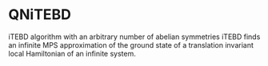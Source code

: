 # QNiTEBD
iTEBD algorithm with an arbitrary number of abelian symmetries
iTEBD finds an infinite MPS approximation of the ground state of a translation invariant local Hamiltonian of an infinite system.
